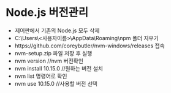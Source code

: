   
# Node.js 버전관리
<ul>
<li>제어판에서 기존의 Node.js 모두 삭제</li>
<li>C:\Users\<사용자이름>\AppData\Roaming\npm 폴더 지우기</li>
<li>https://github.com/coreybutler/nvm-windows/releases 접속</li>
<li>nvm-setup.zip 파일 저장 후 실행</li>
<li>nvm version //nvm 버전확인</li>
<li>nvm install 10.15.0 //원하는 버전 설치</li></li>
<li>nvm list 명령어로 확인</li>
<li>nvm use 10.15.0 //사용할 버전 선택</li>
<ul>

